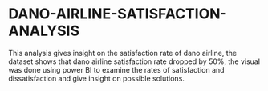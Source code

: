 # DANO-AIRLINE-SATISFACTION-ANALYSIS
This analysis gives insight on the satisfaction rate of dano airline, the dataset shows that dano airline satisfaction rate dropped by 50%, the visual was done using power BI to examine the rates of satisfaction and dissatisfaction and give insight on possible solutions. 
